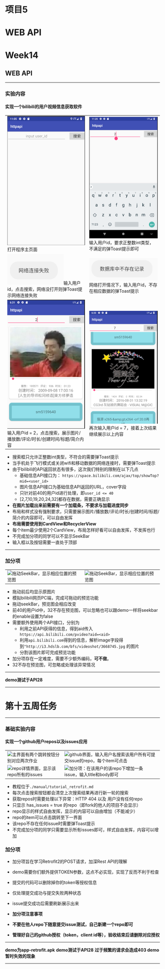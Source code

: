 # 项目5
# WEB API

# Week14
## WEB API
---
### 实验内容
#### 实现一个bilibili的用户视频信息获取软件
<table>
    <tr>
        <td ><img src="https://raw.githubusercontent.com/leungyukshing/AndroidProjectPhoto/master/lab5/img1.png?token=AcLSZ42iBn5hmTOCzFWf_wbb9gPACrGVks5cP2YqwA%3D%3D" >打开程序主页面</td>
        <td ><img src="https://raw.githubusercontent.com/leungyukshing/AndroidProjectPhoto/master/lab5/img2.png?token=AcLSZ7iUF4mwQBLezvFHq6FdH9wWRfvwks5cP2aAwA%3D%3D" >输入用户id，要求正整数int类型，不满足的弹Toast提示即可</td>
    </tr>
    <tr>
        <td ><img src="https://raw.githubusercontent.com/leungyukshing/AndroidProjectPhoto/master/lab5/img3.png?token=AcLSZ_jzIFhPock9m0dtz2oVO6fCai9uks5cP2aUwA%3D%3D" >输入用户id，点击搜索，网络没打开则弹Toast提示网络连接失败</td>
        <td ><img src="https://raw.githubusercontent.com/leungyukshing/AndroidProjectPhoto/master/lab5/img4.png?token=AcLSZxakoeD-rrEotGo_94woHEAzpRtOks5cP2alwA%3D%3D" >网络打开情况下，输入用户id，不存在相应数据的弹Toast提示</td>
    </tr>
    <tr>
        <td ><img src="https://raw.githubusercontent.com/leungyukshing/AndroidProjectPhoto/master/lab5/img5.png?token=AcLSZ0s6YGVLYoz_9EhL00VX_qhoqJUOks5cP2a_wA%3D%3D" >输入用户id = 2，点击搜索，展示图片/播放数/评论/时长/创建时间/标题/简介内容</td>
        <td ><img src="https://raw.githubusercontent.com/leungyukshing/AndroidProjectPhoto/master/lab5/img6.png?token=AcLSZ_9686xLcDZP3wDaDlxhxT00eZBhks5cP2bWwA%3D%3D" >再次输入用户id = 7，接着上次结果继续展示以上内容</td>
    </tr>
</table>


* 搜索框只允许正整数int类型，不符合的需要弹Toast提示
*  当手机处于飞行模式或关闭wifi和移动数据的网络连接时，需要弹Toast提示
*  由于bilibili的API返回状态有很多，这次我们特别的限制在以下几点
    * 基础信息API接口为： `https://space.bilibili.com/ajax/top/showTop?mid=<user_id>`
    * 图片信息API接口为基础信息API返回的URL，cover字段
    * 只针对前40的用户id进行处理，即`user_id <= 40`
    * [2,7,10,19,20,24,32]都存在数据，需要正确显示
* **在图片加载出来前需要有一个加载条，不要求与加载进度同步**
* 布局和样式没有强制要求，只需要展示图片/播放数/评论/时长/创建时间/标题/简介的内容即可，可以自由发挥
* **布局需要使用到CardView和RecyclerView**
* 每个item最少使用2个CardView，布局怎样好看可以自由发挥，不发挥也行
* 不完成加分项的同学可以不显示SeekBar
* 输入框以及按钮需要一直处于顶部

---
### 加分项
<table>
    <tr>
        <td ><img src="/manual/images/img7.png" >拖动SeekBar，显示相应位置的预览图</td>
        <td ><img src="/manual/images/img8.png" >拖动SeekBar，显示相应位置的预览图</td>
    </tr>
</table>

* 拖动前后均显示原图片
* 模拟bilibili网页PC端，完成可拖动的预览功能
* 拖动seekBar，预览图会相应改变
* 前40的用户id中，32不存在预览图，可以忽略也可以跟demo一样将seekbar的enable设置为false
* 需要额外使用两个API接口，分别为
    * 利用之前API获得的信息，得到aid传入`https://api.bilibili.com/pvideo?aid=<aid>`
    * 利用`api.bilibili.com`得到的信息，解析image字段得到`"http://i3.hdslb.com/bfs/videoshot/3668745.jpg` 的图片
    * 分割该图片即可完成预览功能
* 加分项存在一定难度，需要不少额外编码，**可不做**。
* 32不存在预览图，可忽略或处理该异常情况

---

**demo测试于API28**

---


# 第十五周任务
---
### 基础实验内容
#### 实现一个github用户repos以及issues应用
<table>
    <tr>
        <td ><img src="/manual/images/img9.png" >主界面有两个跳转按钮分别对应两次作业</td>
        <td ><img src="/manual/images/img10.png" >github界面，输入用户名搜索该用户所有可提交issue的repo，每个item可点击</td>
    </tr>
    <tr>
        <td ><img src="/manual/images/img11.png" >repo详情界面，显示该repo所有的issues</td>
        <td ><img src="/manual/images/img12.png" >加分项：在该用户的该repo下增加一条issue，输入title和body即可</td>
    </tr>
</table>

* 教程位于`./manual/tutorial_retrofit.md`
* 每次点击搜索按钮都会清空上次搜索结果再进行新一轮的搜索
* 获取repos时需要处理以下异常：HTTP 404 以及 用户没有任何repo
* 只显示 has_issues = true 的repo（即fork的他人的项目不会显示）
* repo显示的样式自由发挥，显示的内容可以自由增加（不能减少）
* repo的item可以点击跳转至下一界面
* 该repo不存在任何issue时需要弹Toast提示
* 不完成加分项的同学只需要显示所有issues即可，样式自由发挥，内容可以增加

### 加分项
* 加分项旨在学习Retrofit2的POST请求，加深Rest API的理解
* demo需要你们额外提供TOKEN参数，这点不必实现，实现了反而不利于检查
* 提交的代码可以删除掉你的token等授权信息
* 仅处理提交成功与提交失败两种状态
* issue提交成功后需要刷新展示出来

* **加分项注意事项**
* **不要在他人repo下随意提交issue测试，自己新建一个repo即可**
* **管理好自己的github授权（token，client id等），验收结束后请删除对应授权**

---

**demo为app-retrofit.apk**
**demo测试于API28**
**过于频繁的请求会造成403 demo暂时失效的现象**

---
